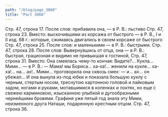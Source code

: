 ```yaml
---
path: "/blog/page_3060"
title: "Part 3060"
---
```


Стр. 47, строка 17.
После слов: прибавила она, — в Р. В.: льстиво
Стр. 47, строка 23.
Вместо: выскочившими из корсажа от быстрого — в Р. В., I и II изд. 68 г.: которые, сжимаясь двигались в своем корсаже от быстрого
Стр. 47, строка 25.
После слов: и маленькими — в Р. В.: быстрыми.
Стр. 47, строка 28.
После слов: Вывернувшись от отца, она — в Р. В.: быстрая, грациозная и видимо не привыкшая к гостиной,
Стр. 47, строка 31.
Вместо: Она смеялась чему-то кончая: Видите?... Кукла... Мими... — в Р. В.: — Мама! мы Бориса... ха-ха!... женили на кукле... ха-ха!... на... ах!.. Мими... проговорила она сквозь смех: — и... ах... он убежал...
И она вынула из-под юбки и показала большую куклу с черным, стертым носом, треснутою картонною головой и лайковым задом, ногами и руками, мотавшимися в коленках и локтях, но еще с свежею карминовою, изысканною улыбкой и дугообразными чернейшими бровями.
Графиня уже пятый год знала эту Мими, неизменного друга Наташи, подаренную крестным отцом.
Стр. 47, строка 36.
